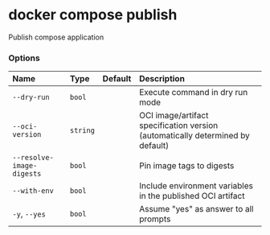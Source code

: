 # docker compose publish

<!---MARKER_GEN_START-->
Publish compose application

### Options

| Name                      | Type     | Default | Description                                                                    |
|:--------------------------|:---------|:--------|:-------------------------------------------------------------------------------|
| `--dry-run`               | `bool`   |         | Execute command in dry run mode                                                |
| `--oci-version`           | `string` |         | OCI image/artifact specification version (automatically determined by default) |
| `--resolve-image-digests` | `bool`   |         | Pin image tags to digests                                                      |
| `--with-env`              | `bool`   |         | Include environment variables in the published OCI artifact                    |
| `-y`, `--yes`             | `bool`   |         | Assume "yes" as answer to all prompts                                          |


<!---MARKER_GEN_END-->

